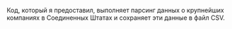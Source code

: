 Код, который я предоставил, выполняет парсинг данных о крупнейших компаниях в Соединенных Штатах и сохраняет эти данные в файл CSV.
